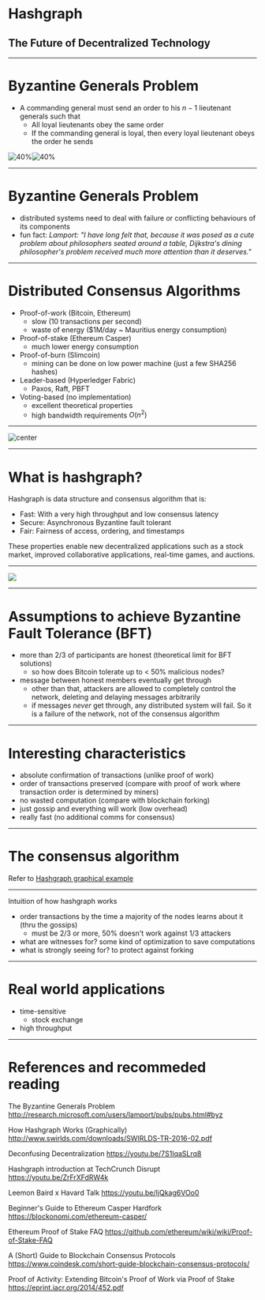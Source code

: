Hashgraph
===

## The Future of Decentralized Technology

---

# Byzantine Generals Problem

- A commanding general must send an order to his $n-1$ lieutenant generals such that
  - All loyal lieutenants obey the same order
  - If the commanding general is loyal, then every loyal lieutenant obeys the order he sends

![40%](images/bgp1.png)![40%](images/bgp1.png)

---

# Byzantine Generals Problem

- distributed systems need to deal with failure or conflicting behaviours of its components
- fun fact: *Lamport: "I have long felt that, because it was posed as a cute problem about philosophers seated around a table, Dijkstra's dining philosopher's problem received much more attention than it deserves."*

---

# Distributed Consensus Algorithms

- Proof-of-work (Bitcoin, Ethereum)
  - slow (10 transactions per second)
  - waste of energy ($1M/day ~ Mauritius energy consumption)
- Proof-of-stake (Ethereum Casper)
  - much lower energy consumption
- Proof-of-burn (Slimcoin)
  - mining can be done on low power machine (just a few SHA256 hashes)
- Leader-based (Hyperledger Fabric)
  - Paxos, Raft, PBFT
- Voting-based (no implementation)
  - excellent theoretical properties
  - high bandwidth requirements $O(n^2)$

---

![center](images/blockchain-and-hashgraph.jpeg)

---

# What is hashgraph?

Hashgraph is data structure and consensus algorithm that is:

- Fast: With a very high throughput and low consensus latency
- Secure: Asynchronous Byzantine fault tolerant
- Fair: Fairness of access, ordering, and timestamps

These properties enable new decentralized applications such as a stock market, improved collaborative applications, real-time games, and auctions.

---

![](images/hashgraph.gif)

---

# Assumptions to achieve Byzantine Fault Tolerance (BFT)

- more than 2/3 of participants are honest (theoretical limit for BFT solutions)
  - so how does Bitcoin tolerate up to < 50% malicious nodes?
- message between honest members eventually get through
  - other than that, attackers are allowed to completely control the network, deleting and delaying messages arbitrarily
  - if messages *never* get through, any distributed system will fail. So it is a failure of the network, not of the consensus algorithm

---

# Interesting characteristics

- absolute confirmation of transactions (unlike proof of work)
- order of transactions preserved (compare with proof of work where transaction order is determined by miners)
- no wasted computation (compare with blockchain forking)
- just gossip and everything will work (low overhead)
- really fast (no additional comms for consensus)

---

# The consensus algorithm

Refer to [Hashgraph graphical example](graphical.pdf)

---

Intuition of how hashgraph works

- order transactions by the time a majority of the nodes learns about it (thru the gossips)
  - must be 2/3 or more, 50% doesn't work against 1/3 attackers
- what are witnesses for? some kind of optimization to save computations
- what is strongly seeing for? to protect against forking

---

# Real world applications

- time-sensitive
  - stock exchange
- high throughput

---

# References and recommeded reading

The Byzantine Generals Problem
http://research.microsoft.com/users/lamport/pubs/pubs.html#byz

How Hashgraph Works (Graphically)
http://www.swirlds.com/downloads/SWIRLDS-TR-2016-02.pdf

Deconfusing Decentralization
https://youtu.be/7S1IqaSLrq8

Hashgraph introduction at TechCrunch Disrupt
https://youtu.be/ZrFrXFdRW4k

Leemon Baird x Havard Talk
https://youtu.be/IjQkag6VOo0

Beginner's Guide to Ethereum Casper Hardfork
https://blockonomi.com/ethereum-casper/

Ethereum Proof of Stake FAQ
https://github.com/ethereum/wiki/wiki/Proof-of-Stake-FAQ

A (Short) Guide to Blockchain Consensus Protocols
https://www.coindesk.com/short-guide-blockchain-consensus-protocols/

Proof of Activity: Extending Bitcoin's Proof of Work via Proof of Stake
https://eprint.iacr.org/2014/452.pdf